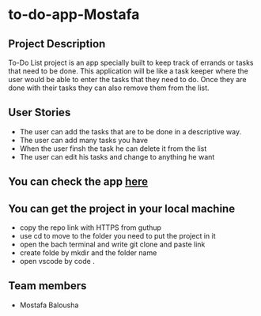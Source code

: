 # to-do-app-Mostafa

## Project Description

To-Do List project is an app specially built to keep track of errands or tasks that need to be done. This application will be like a task keeper where the user would be able to enter the tasks that they need to do. Once they are done with their tasks they can also remove them from the list.

## User Stories

- The user can add the tasks that are to be done in a descriptive way.
- The user can add many tasks you have
- When the user finsh the task he can delete it from the list
- The user can edit his tasks and change to anything he want

## You can check the app [here](https://gsg-cf05.github.io/to-do-app-Mostafa/)

## You can get the project in your local machine

- copy the repo link with HTTPS from guthup
- use cd to move to the folder you need to put the project in it
- open the bach terminal and write git clone and paste link 
- create folde by mkdir and the folder name 
- open vscode by code .


## Team members
- Mostafa Balousha

